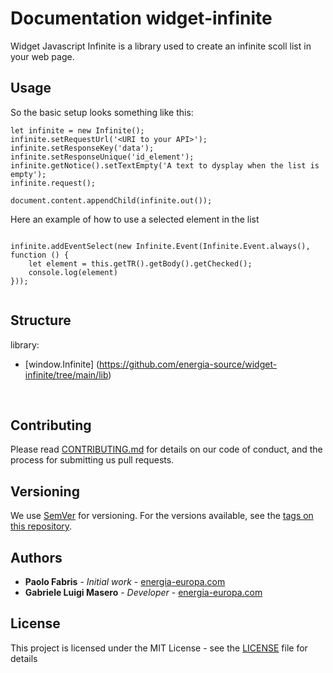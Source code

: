# Documentation widget-infinite

Widget Javascript Infinite is a library used to create an infinite scoll list in your web page.

## Usage

So the basic setup looks something like this:

```
let infinite = new Infinite();
infinite.setRequestUrl('<URI to your API>');
infinite.setResponseKey('data');
infinite.setResponseUnique('id_element');
infinite.getNotice().setTextEmpty('A text to dysplay when the list is empty');
infinite.request();

document.content.appendChild(infinite.out());

```

Here an example of how to use a selected element in the list

```

infinite.addEventSelect(new Infinite.Event(Infinite.Event.always(), function () {
    let element = this.getTR().getBody().getChecked();
    console.log(element)
}));


```

## Structure

library:
- [window.Infinite] (https://github.com/energia-source/widget-infinite/tree/main/lib)

<br>

## Contributing

Please read [CONTRIBUTING.md](https://github.com/energia-source/widget-header/blob/main/CONTRIBUTING.md) for details on our code of conduct, and the process for submitting us pull requests.

## Versioning

We use [SemVer](https://semver.org/) for versioning. For the versions available, see the [tags on this repository](https://github.com/energia-source/widget-header/tags). 

## Authors

* **Paolo Fabris** - *Initial work* - [energia-europa.com](https://www.energia-europa.com/)
* **Gabriele Luigi Masero** - *Developer* - [energia-europa.com](https://www.energia-europa.com/)

## License

This project is licensed under the MIT License - see the [LICENSE](LICENSE) file for details